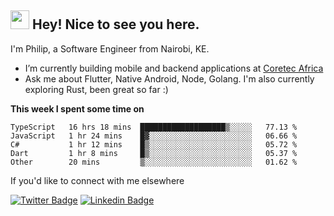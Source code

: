 <h2><img src="https://slackmojis.com/emojis/3643-cool-doge/download" width="30"/> Hey! Nice to see you here.</h2>

<p>I'm Philip, a Software Engineer from Nairobi, KE. 

- I’m currently building mobile and backend applications at [Coretec Africa](https://coretecafrica.com/)</br>
- Ask me about Flutter, Native Android, Node, Golang. I'm also currently exploring Rust, been great so far :)</p>

**This week I spent some time on**
<!--START_SECTION:waka-->

```text
TypeScript   16 hrs 18 mins  ███████████████████▒░░░░░   77.13 %
JavaScript   1 hr 24 mins    █▓░░░░░░░░░░░░░░░░░░░░░░░   06.66 %
C#           1 hr 12 mins    █▒░░░░░░░░░░░░░░░░░░░░░░░   05.72 %
Dart         1 hr 8 mins     █▒░░░░░░░░░░░░░░░░░░░░░░░   05.37 %
Other        20 mins         ▒░░░░░░░░░░░░░░░░░░░░░░░░   01.62 %
```

<!--END_SECTION:waka-->

If you'd like to connect with me elsewhere

[![Twitter Badge](https://img.shields.io/badge/-Twitter-1ca0f1?style=flat-square&labelColor=1ca0f1&logo=twitter&logoColor=white&link=https://twitter.com/_diogorodrigues)](https://twitter.com/kimathiphil)  [![Linkedin Badge](https://img.shields.io/badge/-LinkedIn-blue?style=flat-square&logo=Linkedin&logoColor=white&link=https://www.linkedin.com/in/philip-kimathi-2604a9114/)](https://www.linkedin.com/in/philip-kimathi-2604a9114/)

